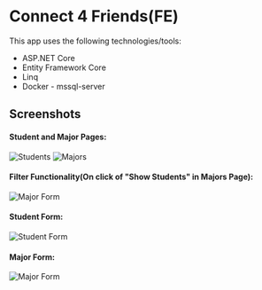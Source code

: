 # Connect 4 Friends(FE)

This app uses the following technologies/tools:
- ASP.NET Core
- Entity Framework Core
- Linq
- Docker - mssql-server

## Screenshots
#### Student and Major Pages:
![Students](https://user-images.githubusercontent.com/22114952/69939305-25873a00-14a5-11ea-9e9b-ca8d2bba86ab.png)
![Majors](https://user-images.githubusercontent.com/22114952/69939302-2324e000-14a5-11ea-9607-7cf88e8fe0bc.png)

#### Filter Functionality(On click of "Show Students" in Majors Page):
![Major Form](https://user-images.githubusercontent.com/22114952/69939308-26b86700-14a5-11ea-8ec6-244a589fe133.png)

#### Student Form:
![Student Form](https://user-images.githubusercontent.com/22114952/69939288-1e602c00-14a5-11ea-9ae3-cd135202efa0.png)
#### Major Form:
![Major Form](https://user-images.githubusercontent.com/22114952/69939295-20c28600-14a5-11ea-96b7-1ff779e8da18.png)

